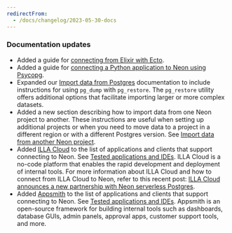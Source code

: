 ```yaml
---
redirectFrom:
  - /docs/changelog/2023-05-30-docs
---
```


### Documentation updates

- Added a guide for [connecting from Elixir with Ecto](/docs/guides/elixir-ecto).
- Added a guide for [connecting a Python application to Neon using Psycopg](/docs/guides/python).
- Expanded our [Import data from Postgres](/docs/import/migrate-from-postgres) documentation to include instructions for using `pg_dump` with `pg_restore`. The `pg_restore` utility offers additional options that facilitate importing larger or more complex datasets.
- Added a new section describing how to import data from one Neon project to another. These instructions are useful when setting up additional projects or when you need to move data to a project in a different region or with a different Postgres version. See [Import data from another Neon project](/docs/import/migrate-from-neon).
- Added [ILLA Cloud](https://www.illacloud.com/) to the list of applications and clients that support connecting to Neon. See [Tested applications and IDEs](/docs/connect/connect-postgres-gui#tested-gui-applications-and-ides). ILLA Cloud is a no-code platform that enables the rapid development and deployment of internal tools. For more information about ILLA Cloud and how to connect from ILLA Cloud to Neon, refer to this recent post: [ILLA Cloud announces a new partnership with Neon serverless Postgres](https://blog.illacloud.com/illa-cloud-announces-a-new-partnership-with-serverless-db-neon/).
- Added [Appsmith](https://www.appsmith.com/) to the list of applications and clients that support connecting to Neon. See [Tested applications and IDEs](/docs/connect/connect-postgres-gui#tested-gui-applications-and-ides). Appsmith is an open-source framework for building internal tools such as dashboards, database GUIs, admin panels, approval apps, customer support tools, and more.
